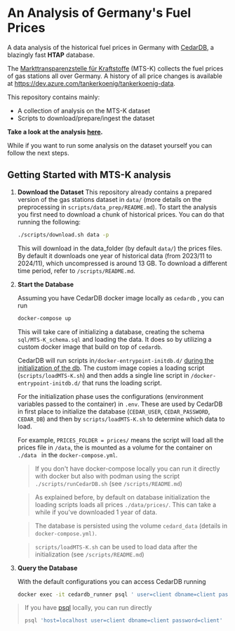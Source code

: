 # An Analysis of Germany's Fuel Prices

A data analysis of the historical fuel prices in Germany with [CedarDB](https://cedardb.com), a blazingly fast **HTAP** database.

The [Markttransparenzstelle für Kraftstoffe](https://www.bundeskartellamt.de/DE/Aufgaben/MarkttransparenzstelleFuerKraftstoffe/MTS-K_Infotext/mts-k_node.html) (MTS-K) collects the fuel prices of gas stations all over Germany. A history of all price changes is available at https://dev.azure.com/tankerkoenig/tankerkoenig-data. 

This repository contains mainly:

- A collection of analysis on the MTS-K dataset
- Scripts to download/prepare/ingest the dataset

**Take a look at the analysis [here](https://ludof63.github.io/MTSK-analysis/analysis/).**

While if you want to run some analysis on the dataset yourself you can follow the next steps.

## Getting Started with MTS-K analysis

1. **Download the Dataset**
   This repository already contains a prepared version of the gas stations dataset in `data/`  (more details on the preprocessing in `scripts/data_prep/README.md`).  To start the analysis you first need to download a chunk of historical prices. You can do that running the following:

   ```bash
   ./scripts/download.sh data -p
   ```

   This will download in the data_folder (by default `data/`) the prices files. By default it downloads one year of historical data (from 2023/11 to 2024/11), which uncompressed is around 13 GB. To download a different time period, refer to `/scripts/README.md`.

2. **Start the Database**

   Assuming you have CedarDB docker image locally as `cedardb` , you can run

   ```bash
   docker-compose up
   ```

   This will take care of initializing a database, creating the schema `sql/MTS-K_schema.sql` and loading the data. It does so by utilizing a custom docker image that build on top of `cedardb`. 

   CedarDB will run scripts in`/docker-entrypoint-initdb.d/` [during the initialization of the db](https://cedardb.com/docs/getting_started/running_docker_image/#preloading-data). 
   The custom image copies a loading script (`scripts/loadMTS-K.sh`) and then adds a single line script in `/docker-entrypoint-initdb.d/` that runs the loading script.

   For the initialization phase uses the configurations (environment variables passed to the container) in `.env`. These are used by CedarDB in first place to initialize the database (`CEDAR_USER`, `CEDAR_PASSWORD`, `CEDAR_DB`) and then by `scripts/loadMTS-K.sh` to determine which data to load. 

   For example, `PRICES_FOLDER = prices/` means the script will load all the prices file in `/data`, the is mounted as a volume for the container on `./data ` in the `docker-compose.yml`.  

   > If you don't have docker-compose locally you can run it directly with docker but also with podman using the script `./scripts/runCedarDB.sh` (see `/scripts/README.md`)

   > As explained before, by default on database initialization the loading scripts loads all prices `./data/prices/`. This can take a while if you've downloaded 1 year of data.

   > The database is persisted using the volume `cedard_data` (details in `docker-compose.yml)`.

   > `scripts/loadMTS-K.sh` can be used to load data after the initialization (see `/scripts/README.md`)

3. **Query the Database**

   With the default configurations you can access CedarDB running

   ```bash
   docker exec -it cedardb_runner psql ' user=client dbname=client password=client'
   ```

> If you have [psql](https://cedardb.com/docs/clients/psql/) locally, you can run directly
>
> ```bash
> psql 'host=localhost user=client dbname=client password=client'
> ```
